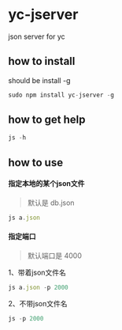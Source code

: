 # yc-jserver
json server for yc

## how to install

should be install -g

```javascript
sudo npm install yc-jserver -g
```

## how to get help

```javascript
js -h
```

## how to use

#### 指定本地的某个json文件

> 默认是 db.json

```javascript
js a.json
```

#### 指定端口

> 默认端口是 4000

1、带着json文件名

```javascript
js a.json -p 2000
```

2、不带json文件名


```javascript
js -p 2000
```